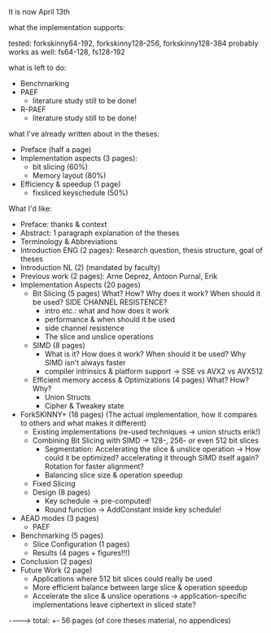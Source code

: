 It is now April 13th

what the implementation supports:

tested: forkskinny64-192, forkskinny128-256, forkskinny128-384
probably works as well: fs64-128, fs128-192

what is left to do:
- Benchmarking
- PAEF
  - literature study still to be done!
- R-PAEF
  - literature study still to be done!

what I've already written about in the theses:
- Preface (half a page)
- Implementation aspects (3 pages): 
  - bit slicing (60%)
  - Memory layout (80%)
- Efficiency & speedup (1 page)
  - fixsliced keyschedule (50%)


What I'd like:
- Preface: thanks & context
- Abstract: 1 paragraph explanation of the theses
- Terminology & Abbreviations
- Introduction ENG (2 pages): Research question, thesis structure, goal of theses
- Introduction NL (2) (mandated by faculty)
- Previous work (2 pages): Arne Deprez, Antoon Purnal, Erik
- Implementation Aspects (20 pages)
  - Bit Slicing (5 pages) What? How? Why does it work? When should it be used? SIDE CHANNEL RESISTENCE?
    - intro etc.: what and how does it work
    - performance & when should it be used
    - side channel resistence
    - The slice and unslice operations
  - SIMD (8 pages)
    - What is it? How does it work? When should it be used? Why SIMD isn't always faster
    - compiler intrinsics & platform support -> SSE vs AVX2 vs AVX512
  - Efficient memory access & Optimizations (4 pages) What? How? Why?
    - Union Structs
    - Cipher & Tweakey state
- ForkSKINNY+ (18 pages) (The actual implementation, how it compares to others and what makes it different)
  - Existing implementations (re-used techniques -> union structs erik!)
  - Combining Bit Slicing with SIMD -> 128-, 256- or even 512 bit slices
    - Segmentation: Accelerating the slice & unslice operation -> How could it be optimized? accelerating it through SIMD itself again? Rotation for faster alignment?
    - Balancing slice size & operation speedup
  - Fixed Slicing
  - Design (8 pages)
    - Key schedule -> pre-computed!
    - Round function -> AddConstant inside key schedule!
- AEAD modes (3 pages)
  - PAEF
- Benchmarking (5 pages)
  - Slice Configuration (1 pages)
  - Results (4 pages + figures!!!)
- Conclusion (2 pages)
- Future Work (2 page)
  - Applications where 512 bit slices could really be used
  - More efficient balance between large slice & operation speedup
  - Accelerate the slice & unslice operations -> application-specific implementations leave ciphertext in sliced state?

----> total: +- 56 pages (of core theses material, no appendices)